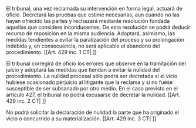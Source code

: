 El tribunal, una vez reclamada su intervención en forma legal, actuará de oficio. Decretará las pruebas que estime necesarias, aun cuando no las hayan ofrecido las partes y rechazará mediante resolución fundada aquellas que considere inconducentes. De esta resolución se podrá deducir recurso de reposición en la misma audiencia. Adoptará, asimismo, las medidas tendientes a evitar la paralización del proceso y su prolongación indebida y, en consecuencia, no será aplicable el abandono del procedimiento. [[Art. 429 inc. 1 CT| ]]

El tribunal corregirá de oficio los errores que observe en la tramitación del juicio y adoptará las medidas que tiendan a evitar la nulidad del procedimiento. La nulidad procesal sólo podrá ser decretada si el vicio hubiese ocasionado perjuicio al litigante que la reclama y si no fuese susceptible de ser subsanado por otro medio. En el caso previsto en el artículo 427, el tribunal no podrá excusarse de decretar la nulidad. [[Art. 429 inc. 2 CT| ]]

No podrá solicitar la declaración de nulidad la parte que ha originado el vicio o concurrido a su materialización. [[Art. 429 inc. 3 CT| ]]